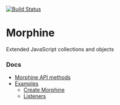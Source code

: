 [![Build Status](https://travis-ci.org/KlimMalgin/Morphine.svg?branch=master)](https://travis-ci.org/KlimMalgin/Morphine)

# Morphine
Extended JavaScript collections and objects

### Docs

* [Morphine API methods](https://github.com/KlimMalgin/Morphine/wiki/API)
* [Examples](https://github.com/KlimMalgin/Morphine/wiki/Examples)
  * [Create Morphine](https://github.com/KlimMalgin/Morphine/wiki/Examples#create-morphine)
  * [Listeners](https://github.com/KlimMalgin/Morphine/wiki/Examples#listeners)